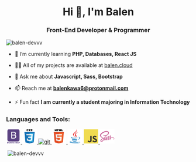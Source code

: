 <h1 align="center">Hi 👋, I'm Balen</h1>
<h3 align="center">Front-End Developer & Programmer</h3>

<p align="left"> <img src="https://komarev.com/ghpvc/?username=balen-devvv&label=Profile%20views&color=0e75b6&style=flat" alt="balen-devvv" /> </p>

- 🌱 I’m currently learning **PHP, Databases, React JS**

- 👨‍💻 All of my projects are available at [balen.cloud](balen.cloud)

- 💬 Ask me about **Javascript, Sass, Bootstrap**

- 📫 Reach me at **balenkawa6@protonmail.com**

- ⚡ Fun fact **I am currently a student majoring in Information Technology**


<h3 align="left">Languages and Tools:</h3>
<p align="left"> <a href="https://getbootstrap.com" target="_blank"> <img src="https://raw.githubusercontent.com/devicons/devicon/master/icons/bootstrap/bootstrap-plain-wordmark.svg" alt="bootstrap" width="40" height="40"/> </a> <a href="https://www.w3schools.com/css/" target="_blank"> <img src="https://raw.githubusercontent.com/devicons/devicon/master/icons/css3/css3-original-wordmark.svg" alt="css3" width="40" height="40"/> </a> <a href="https://git-scm.com/" target="_blank"> <img src="https://www.vectorlogo.zone/logos/git-scm/git-scm-icon.svg" alt="git" width="40" height="40"/> </a> <a href="https://www.w3.org/html/" target="_blank"> <img src="https://raw.githubusercontent.com/devicons/devicon/master/icons/html5/html5-original-wordmark.svg" alt="html5" width="40" height="40"/> </a> <a href="https://www.java.com" target="_blank"> <img src="https://raw.githubusercontent.com/devicons/devicon/master/icons/java/java-original.svg" alt="java" width="40" height="40"/> </a> <a href="https://developer.mozilla.org/en-US/docs/Web/JavaScript" target="_blank"> <img src="https://raw.githubusercontent.com/devicons/devicon/master/icons/javascript/javascript-original.svg" alt="javascript" width="40" height="40"/> </a> <a href="https://sass-lang.com" target="_blank"> <img src="https://raw.githubusercontent.com/devicons/devicon/master/icons/sass/sass-original.svg" alt="sass" width="40" height="40"/> </a> </p>



<p>&nbsp;<img align="center" src="https://github-readme-stats.vercel.app/api?username=balen-devvv&show_icons=true&locale=en" alt="balen-devvv" /></p>
